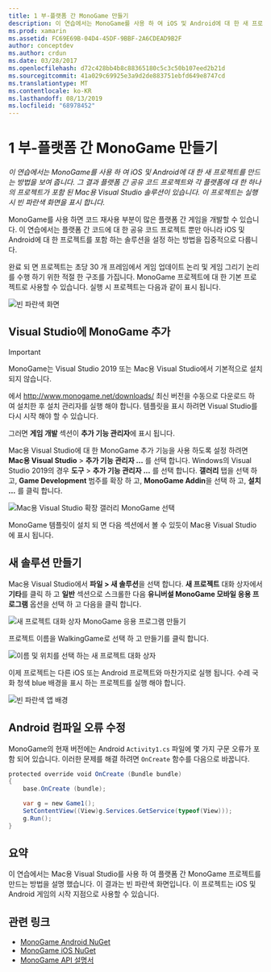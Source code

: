 ```yaml
---
title: 1 부-플랫폼 간 MonoGame 만들기
description: 이 연습에서는 MonoGame를 사용 하 여 iOS 및 Android에 대 한 새 프로젝트를 만드는 방법을 보여 줍니다. 그 결과 플랫폼 간 공유 코드 프로젝트와 각 플랫폼에 대 한 하나의 프로젝트가 포함 된 Mac용 Visual Studio 솔루션이 있습니다. 이 프로젝트는 실행 시 빈 파란색 화면을 표시 합니다.
ms.prod: xamarin
ms.assetid: FC69E69B-04D4-45DF-9BBF-2A6CDEAD9B2F
author: conceptdev
ms.author: crdun
ms.date: 03/28/2017
ms.openlocfilehash: d72c428bb4b8c88365180c5c3c50b107eed2b21d
ms.sourcegitcommit: 41a029c69925e3a9d2de883751ebfd649e8747cd
ms.translationtype: MT
ms.contentlocale: ko-KR
ms.lasthandoff: 08/13/2019
ms.locfileid: "68978452"
---
```

# <a name="part-1--creating-a-cross-platform-monogame"></a>1 부-플랫폼 간 MonoGame 만들기

_이 연습에서는 MonoGame를 사용 하 여 iOS 및 Android에 대 한 새 프로젝트를 만드는 방법을 보여 줍니다. 그 결과 플랫폼 간 공유 코드 프로젝트와 각 플랫폼에 대 한 하나의 프로젝트가 포함 된 Mac용 Visual Studio 솔루션이 있습니다. 이 프로젝트는 실행 시 빈 파란색 화면을 표시 합니다._

MonoGame를 사용 하면 코드 재사용 부분이 많은 플랫폼 간 게임을 개발할 수 있습니다. 이 연습에서는 플랫폼 간 코드에 대 한 공유 코드 프로젝트 뿐만 아니라 iOS 및 Android에 대 한 프로젝트를 포함 하는 솔루션을 설정 하는 방법을 집중적으로 다룹니다.

완료 되 면 프로젝트는 초당 30 개 프레임에서 게임 업데이트 논리 및 게임 그리기 논리를 수행 하기 위한 적절 한 구조를 가집니다. MonoGame 프로젝트에 대 한 기본 프로젝트로 사용할 수 있습니다. 실행 시 프로젝트는 다음과 같이 표시 됩니다.

![빈 파란색 화면](part1-images/image1.png)

## <a name="adding-monogame-to-visual-studio"></a>Visual Studio에 MonoGame 추가

> [!IMPORTANT]
> MonoGame는 Visual Studio 2019 또는 Mac용 Visual Studio에서 기본적으로 설치 되지 않습니다.
>
> 에서 http://www.monogame.net/downloads/ 최신 버전을 수동으로 다운로드 하 여 설치한 후 설치 관리자를 실행 해야 합니다. 템플릿을 표시 하려면 Visual Studio를 다시 시작 해야 할 수 있습니다.
>
> 그러면 **게임 개발** 섹션이 **추가 기능 관리자**에 표시 됩니다.

Mac용 Visual Studio에 대 한 MonoGame 추가 기능을 사용 하도록 설정 하려면 **Mac용 Visual Studio** > **추가 기능 관리자 ...** 를 선택 합니다. Windows의 Visual Studio 2019의 경우 **도구** > **추가 기능 관리자 ...** 를 선택 합니다. **갤러리** 탭을 선택 하 고, **Game Development** 범주를 확장 하 고, **MonoGame Addin**을 선택 하 고, **설치 ...** 를 클릭 합니다.

![Mac용 Visual Studio 확장 갤러리 MonoGame 선택](part1-images/image2.png)

MonoGame 템플릿이 설치 되 면 다음 섹션에서 볼 수 있듯이 Mac용 Visual Studio에 표시 됩니다.

## <a name="creating-a-new-solution"></a>새 솔루션 만들기

Mac용 Visual Studio에서 **파일 > 새 솔루션**을 선택 합니다. **새 프로젝트** 대화 상자에서 **기타**를 클릭 하 고 **일반** 섹션으로 스크롤한 다음 **유니버설 MonoGame 모바일 응용 프로그램** 옵션을 선택 하 고 다음을 클릭 합니다.

![새 프로젝트 대화 상자 MonoGame 응용 프로그램 만들기](part1-images/image3.png)

프로젝트 이름을 WalkingGame로 선택 하 고 만들기를 클릭 합니다.

![이름 및 위치를 선택 하는 새 프로젝트 대화 상자](part1-images/image4.png)

이제 프로젝트는 다른 iOS 또는 Android 프로젝트와 마찬가지로 실행 됩니다. 수레 국화 청색 blue 배경을 표시 하는 프로젝트를 실행 해야 합니다.

![빈 파란색 앱 배경](part1-images/image5.png)

## <a name="fixing-android-compile-errors"></a>Android 컴파일 오류 수정

MonoGame의 현재 버전에는 Android `Activity1.cs` 파일에 몇 가지 구문 오류가 포함 되어 있습니다. 이러한 문제를 해결 하려면 `OnCreate` 함수를 다음으로 바꿉니다.

```csharp
protected override void OnCreate (Bundle bundle)
{
    base.OnCreate (bundle);

    var g = new Game1();
    SetContentView((View)g.Services.GetService(typeof(View)));
    g.Run();
}
```

## <a name="summary"></a>요약

이 연습에서는 Mac용 Visual Studio를 사용 하 여 플랫폼 간 MonoGame 프로젝트를 만드는 방법을 설명 했습니다. 이 결과는 빈 파란색 화면입니다. 이 프로젝트는 iOS 및 Android 게임의 시작 지점으로 사용할 수 있습니다.

## <a name="related-links"></a>관련 링크

- [MonoGame Android NuGet](https://www.nuget.org/packages/MonoGame.Framework.Android/)
- [MonoGame iOS NuGet](https://www.nuget.org/packages/MonoGame.Framework.iOS/)
- [MonoGame API 설명서](http://www.monogame.net/documentation/?page=main)
